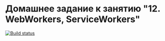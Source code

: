 # Домашнее задание к занятию "12. WebWorkers, ServiceWorkers"

[![Build status](https://ci.appveyor.com/api/projects/status/serrnqonhbakxgws?svg=true)](https://ci.appveyor.com/project/Nick-Major/web-workers-frontend)